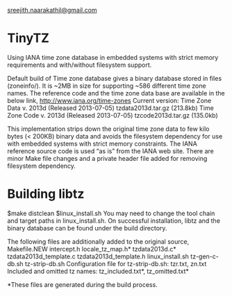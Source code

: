 sreejith.naarakathil@gmail.com

TinyTZ
======

Using IANA time zone database in embedded systems with strict memory requirements and with/without filesystem support.

Default build of Time zone database gives a binary database stored in files (zoneinfo/). It is ~2MB in size for supporting 
~586 different time zone names. The reference code and the time zone data base are available in the below link,
http://www.iana.org/time-zones
Current version:
Time Zone Data v. 2013d (Released 2013-07-05)	tzdata2013d.tar.gz (213.8kb)
Time Zone Code v. 2013d (Released 2013-07-05)	tzcode2013d.tar.gz (135.0kb)

This implementation strips down the original time zone data to few kilo bytes (< 200KB) binary data and avoids
the filesystem dependency for use with embedded systems with strict memory constraints. The IANA reference source code is 
used “as is” from the IANA web site. There are minor Make file changes and a private header file added for removing 
filesystem dependency.

Building libtz
==============
$make distclean
$linux_install.sh
You may need to change the tool chain and target paths in linux_install.sh. 
On successful installation, libtz and the binary database can be found under the build directory.

The following files are additionally added to the original source, 
Makefile.NEW
intercept.h
locale_tz_map.h*
tzdata2013d.c*
tzdata2013d_template.c
tzdata2013d_template.h
linux_install.sh
tz-gen-c-db.sh
tz-strip-db.sh
Configuration file for tz-strip-db.sh: tzr.txt, zn.txt
Included and omitted tz names: tz_included.txt*, tz_omitted.txt*

*These files are generated during the build process.


